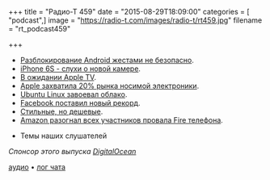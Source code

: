 +++
title = "Радио-Т 459"
date = "2015-08-29T18:09:00"
categories = [ "podcast",]
image = "https://radio-t.com/images/radio-t/rt459.jpg"
filename = "rt_podcast459"

+++

* [Разблокирование Android жестами не безопасно](http://www.engadget.com/2015/08/22/android-lock-pattern-research/).
* [iPhone 6S - слухи о новой камере](http://petapixel.com/2015/08/28/iphone-6s-camera-will-shoot-12mp-photos-and-4k-videos-report-says/).
* [В ожидании Apple TV](http://social.techcrunch.com/2015/08/27/apple-is-about-to-lay-down-its-tv-cards/).
* [Apple захватила 20% рынка носимой электроники](http://geektimes.ru/post/260988/).
* [​Ubuntu Linux завоевал облако](http://www.zdnet.com/article/ubuntu-linux-continues-to-rule-the-cloud/).
* [Facebook поставил новый рекорд](http://www.theguardian.com/technology/2015/aug/27/facebook-1bn-users-day-mark-zuckerberg).
* [Стильные, но дешевые](http://www.engadget.com/2015/08/26/obi-worldphones/).
* [Amazon разогнал всех участников провала Fire телефона](http://www.cnet.com/news/amazon-reportedly-laying-off-engineers-after-fire-phone-flameout/).
- Темы наших слушателей

_Спонсор этого выпуска [DigitalOcean](https://www.digitalocean.com)_

[аудио](http://cdn.radio-t.com/rt_podcast459.mp3) • [лог чата](http://chat.radio-t.com/logs/radio-t-459.html)
<audio src="http://cdn.radio-t.com/rt_podcast459.mp3" preload="none"></audio>
